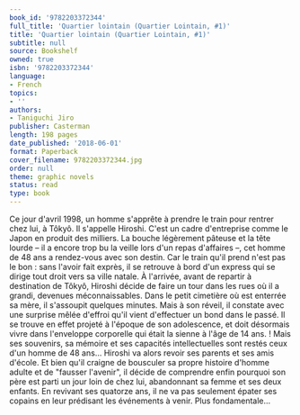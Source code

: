 ```yaml
---
book_id: '9782203372344'
full_title: 'Quartier lointain (Quartier Lointain, #1)'
title: 'Quartier lointain (Quartier Lointain, #1)'
subtitle: null
source: Bookshelf
owned: true
isbn: '9782203372344'
language:
- French
topics:
- ''
authors:
- Taniguchi Jiro
publisher: Casterman
length: 198 pages
date_published: '2018-06-01'
format: Paperback
cover_filename: 9782203372344.jpg
order: null
theme: graphic novels
status: read
type: book
---
```

Ce jour d'avril 1998, un homme s'apprête à prendre le train pour rentrer chez lui, à Tôkyô. Il s'appelle Hiroshi. C'est un cadre d'entreprise comme le Japon en produit des milliers. La bouche légèrement pâteuse et la tête lourde – il a encore trop bu la veille lors d'un repas d'affaires –, cet homme de 48 ans a rendez-vous avec son destin. Car le train qu'il prend n'est pas le bon : sans l'avoir fait exprès, il se retrouve à bord d'un express qui se dirige tout droit vers sa ville natale. À l'arrivée, avant de repartir à destination de Tôkyô, Hiroshi décide de faire un tour dans les rues où il a grandi, devenues méconnaissables. Dans le petit cimetière où est enterrée sa mère, il s'assoupit quelques minutes. Mais à son réveil, il constate avec une surprise mêlée d'effroi qu'il vient d'effectuer un bond dans le passé. Il se trouve en effet projeté à l'époque de son adolescence, et doit désormais vivre dans l'enveloppe corporelle qui était la sienne à l'âge de 14 ans. ! Mais ses souvenirs, sa mémoire et ses capacités intellectuelles sont restés ceux d'un homme de 48 ans... Hiroshi va alors revoir ses parents et ses amis d'école. Et bien qu'il craigne de bousculer sa propre histoire d'homme adulte et de "fausser l'avenir", il décide de comprendre enfin pourquoi son père est parti un jour loin de chez lui, abandonnant sa femme et ses deux enfants. En revivant ses quatorze ans, il ne va pas seulement épater ses copains en leur prédisant les événements à venir. Plus fondamentale...
